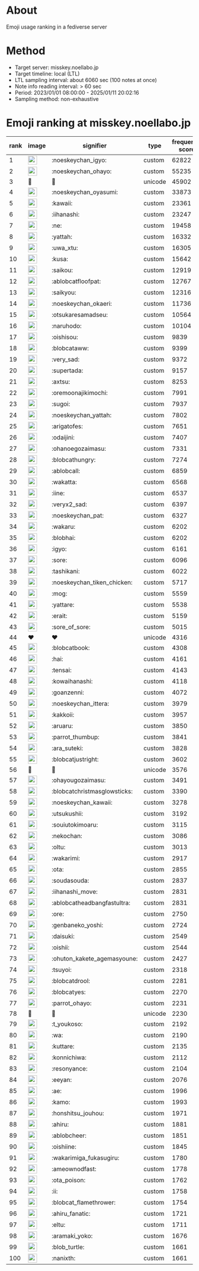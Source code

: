 # About
Emoji usage ranking in a fediverse server

# Method
- Target server: misskey.noellabo.jp
- Target timeline: local (LTL)
- LTL sampling interval: about 6060 sec (100 notes at once)
- Note info reading interval: > 60 sec
- Period: 2023/01/01 08:00:00 - 2025/01/11 20:02:16 
- Sampling method: non-exhaustive

# Emoji ranking at misskey.noellabo.jp

|rank|image|signifier|type|frequency score|
|----|----|----|----|----|
|1|<img height="24" src="https://misskey.noellabo.jp/emoji/noeskeychan_igyo.webp">|:noeskeychan_igyo:|custom|62822|
|2|<img height="24" src="https://misskey.noellabo.jp/emoji/noeskeychan_ohayo.webp">|:noeskeychan_ohayo:|custom|55235|
|3|🎉|🎉|unicode|45902|
|4|<img height="24" src="https://misskey.noellabo.jp/emoji/noeskeychan_oyasumi.webp">|:noeskeychan_oyasumi:|custom|33873|
|5|<img height="24" src="https://misskey.noellabo.jp/emoji/kawaii.webp">|:kawaii:|custom|23361|
|6|<img height="24" src="https://misskey.noellabo.jp/emoji/iihanashi.webp">|:iihanashi:|custom|23247|
|7|<img height="24" src="https://misskey.noellabo.jp/emoji/ne.webp">|:ne:|custom|19458|
|8|<img height="24" src="https://misskey.noellabo.jp/emoji/yattah.webp">|:yattah:|custom|16332|
|9|<img height="24" src="https://misskey.noellabo.jp/emoji/uwa_xtu.webp">|:uwa_xtu:|custom|16305|
|10|<img height="24" src="https://misskey.noellabo.jp/emoji/kusa.webp">|:kusa:|custom|15642|
|11|<img height="24" src="https://misskey.noellabo.jp/emoji/saikou.webp">|:saikou:|custom|12919|
|12|<img height="24" src="https://misskey.noellabo.jp/emoji/ablobcatfloofpat.webp">|:ablobcatfloofpat:|custom|12767|
|13|<img height="24" src="https://misskey.noellabo.jp/emoji/saikyou.webp">|:saikyou:|custom|12316|
|14|<img height="24" src="https://misskey.noellabo.jp/emoji/noeskeychan_okaeri.webp">|:noeskeychan_okaeri:|custom|11736|
|15|<img height="24" src="https://misskey.noellabo.jp/emoji/otsukaresamadseu.webp">|:otsukaresamadseu:|custom|10564|
|16|<img height="24" src="https://misskey.noellabo.jp/emoji/naruhodo.webp">|:naruhodo:|custom|10104|
|17|<img height="24" src="https://misskey.noellabo.jp/emoji/oishisou.webp">|:oishisou:|custom|9839|
|18|<img height="24" src="https://misskey.noellabo.jp/emoji/blobcataww.webp">|:blobcataww:|custom|9399|
|19|<img height="24" src="https://misskey.noellabo.jp/emoji/very_sad.webp">|:very_sad:|custom|9372|
|20|<img height="24" src="https://misskey.noellabo.jp/emoji/supertada.webp">|:supertada:|custom|9157|
|21|<img height="24" src="https://misskey.noellabo.jp/emoji/axtsu.webp">|:axtsu:|custom|8253|
|22|<img height="24" src="https://misskey.noellabo.jp/emoji/oremoonajikimochi.webp">|:oremoonajikimochi:|custom|7991|
|23|<img height="24" src="https://misskey.noellabo.jp/emoji/sugoi.webp">|:sugoi:|custom|7937|
|24|<img height="24" src="https://misskey.noellabo.jp/emoji/noeskeychan_yattah.webp">|:noeskeychan_yattah:|custom|7802|
|25|<img height="24" src="https://misskey.noellabo.jp/emoji/arigatofes.webp">|:arigatofes:|custom|7651|
|26|<img height="24" src="https://misskey.noellabo.jp/emoji/odaijini.webp">|:odaijini:|custom|7407|
|27|<img height="24" src="https://misskey.noellabo.jp/emoji/ohanoegozaimasu.webp">|:ohanoegozaimasu:|custom|7331|
|28|<img height="24" src="https://misskey.noellabo.jp/emoji/blobcathungry.webp">|:blobcathungry:|custom|7274|
|29|<img height="24" src="https://misskey.noellabo.jp/emoji/ablobcall.webp">|:ablobcall:|custom|6859|
|30|<img height="24" src="https://misskey.noellabo.jp/emoji/wakatta.webp">|:wakatta:|custom|6568|
|31|<img height="24" src="https://misskey.noellabo.jp/emoji/iine.webp">|:iine:|custom|6537|
|32|<img height="24" src="https://misskey.noellabo.jp/emoji/veryx2_sad.webp">|:veryx2_sad:|custom|6397|
|33|<img height="24" src="https://misskey.noellabo.jp/emoji/noeskeychan_pat.webp">|:noeskeychan_pat:|custom|6327|
|34|<img height="24" src="https://misskey.noellabo.jp/emoji/wakaru.webp">|:wakaru:|custom|6202|
|35|<img height="24" src="https://misskey.noellabo.jp/emoji/blobhai.webp">|:blobhai:|custom|6202|
|36|<img height="24" src="https://misskey.noellabo.jp/emoji/igyo.webp">|:igyo:|custom|6161|
|37|<img height="24" src="https://misskey.noellabo.jp/emoji/sore.webp">|:sore:|custom|6096|
|38|<img height="24" src="https://misskey.noellabo.jp/emoji/tashikani.webp">|:tashikani:|custom|6022|
|39|<img height="24" src="https://misskey.noellabo.jp/emoji/noeskeychan_tiken_chicken.webp">|:noeskeychan_tiken_chicken:|custom|5717|
|40|<img height="24" src="https://misskey.noellabo.jp/emoji/mog.webp">|:mog:|custom|5559|
|41|<img height="24" src="https://misskey.noellabo.jp/emoji/yattare.webp">|:yattare:|custom|5538|
|42|<img height="24" src="https://misskey.noellabo.jp/emoji/erait.webp">|:erait:|custom|5159|
|43|<img height="24" src="https://misskey.noellabo.jp/emoji/sore_of_sore.webp">|:sore_of_sore:|custom|5015|
|44|❤|❤|unicode|4316|
|45|<img height="24" src="https://misskey.noellabo.jp/emoji/blobcatbook.webp">|:blobcatbook:|custom|4308|
|46|<img height="24" src="https://misskey.noellabo.jp/emoji/hai.webp">|:hai:|custom|4161|
|47|<img height="24" src="https://misskey.noellabo.jp/emoji/tensai.webp">|:tensai:|custom|4143|
|48|<img height="24" src="https://misskey.noellabo.jp/emoji/kowaihanashi.webp">|:kowaihanashi:|custom|4118|
|49|<img height="24" src="https://misskey.noellabo.jp/emoji/goanzenni.webp">|:goanzenni:|custom|4072|
|50|<img height="24" src="https://misskey.noellabo.jp/emoji/noeskeychan_ittera.webp">|:noeskeychan_ittera:|custom|3979|
|51|<img height="24" src="https://misskey.noellabo.jp/emoji/kakkoii.webp">|:kakkoii:|custom|3957|
|52|<img height="24" src="https://misskey.noellabo.jp/emoji/aruaru.webp">|:aruaru:|custom|3850|
|53|<img height="24" src="https://misskey.noellabo.jp/emoji/parrot_thumbup.webp">|:parrot_thumbup:|custom|3841|
|54|<img height="24" src="https://misskey.noellabo.jp/emoji/ara_suteki.webp">|:ara_suteki:|custom|3828|
|55|<img height="24" src="https://misskey.noellabo.jp/emoji/blobcatjustright.webp">|:blobcatjustright:|custom|3602|
|56|🍗|🍗|unicode|3576|
|57|<img height="24" src="https://misskey.noellabo.jp/emoji/ohayougozaimasu.webp">|:ohayougozaimasu:|custom|3491|
|58|<img height="24" src="https://misskey.noellabo.jp/emoji/blobcatchristmasglowsticks.webp">|:blobcatchristmasglowsticks:|custom|3390|
|59|<img height="24" src="https://misskey.noellabo.jp/emoji/noeskeychan_kawaii.webp">|:noeskeychan_kawaii:|custom|3278|
|60|<img height="24" src="https://misskey.noellabo.jp/emoji/utsukushii.webp">|:utsukushii:|custom|3192|
|61|<img height="24" src="https://misskey.noellabo.jp/emoji/souiutokimoaru.webp">|:souiutokimoaru:|custom|3115|
|62|<img height="24" src="https://misskey.noellabo.jp/emoji/nekochan.webp">|:nekochan:|custom|3086|
|63|<img height="24" src="https://misskey.noellabo.jp/emoji/oltu.webp">|:oltu:|custom|3013|
|64|<img height="24" src="https://misskey.noellabo.jp/emoji/wakarimi.webp">|:wakarimi:|custom|2917|
|65|<img height="24" src="https://misskey.noellabo.jp/emoji/ota.webp">|:ota:|custom|2855|
|66|<img height="24" src="https://misskey.noellabo.jp/emoji/soudasouda.webp">|:soudasouda:|custom|2837|
|67|<img height="24" src="https://misskey.noellabo.jp/emoji/iihanashi_move.webp">|:iihanashi_move:|custom|2831|
|68|<img height="24" src="https://misskey.noellabo.jp/emoji/ablobcatheadbangfastultra.webp">|:ablobcatheadbangfastultra:|custom|2831|
|69|<img height="24" src="https://misskey.noellabo.jp/emoji/ore.webp">|:ore:|custom|2750|
|70|<img height="24" src="https://misskey.noellabo.jp/emoji/genbaneko_yoshi.webp">|:genbaneko_yoshi:|custom|2724|
|71|<img height="24" src="https://misskey.noellabo.jp/emoji/daisuki.webp">|:daisuki:|custom|2549|
|72|<img height="24" src="https://misskey.noellabo.jp/emoji/oishii.webp">|:oishii:|custom|2544|
|73|<img height="24" src="https://misskey.noellabo.jp/emoji/ohuton_kakete_agemasyoune.webp">|:ohuton_kakete_agemasyoune:|custom|2427|
|74|<img height="24" src="https://misskey.noellabo.jp/emoji/tsuyoi.webp">|:tsuyoi:|custom|2318|
|75|<img height="24" src="https://misskey.noellabo.jp/emoji/blobcatdrool.webp">|:blobcatdrool:|custom|2281|
|76|<img height="24" src="https://misskey.noellabo.jp/emoji/blobcatyes.webp">|:blobcatyes:|custom|2270|
|77|<img height="24" src="https://misskey.noellabo.jp/emoji/parrot_ohayo.webp">|:parrot_ohayo:|custom|2231|
|78|👀|👀|unicode|2230|
|79|<img height="24" src="https://misskey.noellabo.jp/emoji/t_youkoso.webp">|:t_youkoso:|custom|2192|
|80|<img height="24" src="https://misskey.noellabo.jp/emoji/wa.webp">|:wa:|custom|2190|
|81|<img height="24" src="https://misskey.noellabo.jp/emoji/kuttare.webp">|:kuttare:|custom|2135|
|82|<img height="24" src="https://misskey.noellabo.jp/emoji/konnichiwa.webp">|:konnichiwa:|custom|2112|
|83|<img height="24" src="https://misskey.noellabo.jp/emoji/resonyance.webp">|:resonyance:|custom|2104|
|84|<img height="24" src="https://misskey.noellabo.jp/emoji/eeyan.webp">|:eeyan:|custom|2076|
|85|<img height="24" src="https://misskey.noellabo.jp/emoji/ae.webp">|:ae:|custom|1996|
|86|<img height="24" src="https://misskey.noellabo.jp/emoji/kamo.webp">|:kamo:|custom|1993|
|87|<img height="24" src="https://misskey.noellabo.jp/emoji/honshitsu_jouhou.webp">|:honshitsu_jouhou:|custom|1971|
|88|<img height="24" src="https://misskey.noellabo.jp/emoji/ahiru.webp">|:ahiru:|custom|1881|
|89|<img height="24" src="https://misskey.noellabo.jp/emoji/ablobcheer.webp">|:ablobcheer:|custom|1851|
|90|<img height="24" src="https://misskey.noellabo.jp/emoji/oishiine.webp">|:oishiine:|custom|1845|
|91|<img height="24" src="https://misskey.noellabo.jp/emoji/wakarimiga_fukasugiru.webp">|:wakarimiga_fukasugiru:|custom|1780|
|92|<img height="24" src="https://misskey.noellabo.jp/emoji/ameownodfast.webp">|:ameownodfast:|custom|1778|
|93|<img height="24" src="https://misskey.noellabo.jp/emoji/ota_poison.webp">|:ota_poison:|custom|1762|
|94|<img height="24" src="https://misskey.noellabo.jp/emoji/ii.webp">|:ii:|custom|1758|
|95|<img height="24" src="https://misskey.noellabo.jp/emoji/blobcat_flamethrower.webp">|:blobcat_flamethrower:|custom|1754|
|96|<img height="24" src="https://misskey.noellabo.jp/emoji/ahiru_fanatic.webp">|:ahiru_fanatic:|custom|1721|
|97|<img height="24" src="https://misskey.noellabo.jp/emoji/eltu.webp">|:eltu:|custom|1711|
|98|<img height="24" src="https://misskey.noellabo.jp/emoji/aramaki_yoko.webp">|:aramaki_yoko:|custom|1676|
|99|<img height="24" src="https://misskey.noellabo.jp/emoji/blob_turtle.webp">|:blob_turtle:|custom|1661|
|100|<img height="24" src="https://misskey.noellabo.jp/emoji/nanixth.webp">|:nanixth:|custom|1661|
